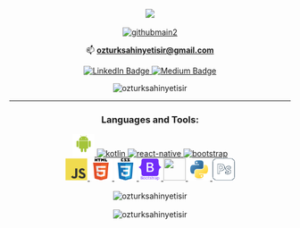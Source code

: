 <p align="center">
  <img src="https://readme-typing-svg.demolab.com/?lines=Android+Developer;Ozturk-Sahin-Yetisir;&font=Fira%20Code&center=true&width=380&height=50&duration=2000&pause=1000">
</p>
<div align="center">
  <a href="https://imgbb.com/"><img src="https://i.ibb.co/RcrzxXq/githubmain2.png" alt="githubmain2" width="200" heigth="200" border="0"></a>

 📫 **ozturksahinyetisir@gmail.com**

<div align="center" id="badges">

  <a href="https://www.linkedin.com/in/ozturksahinyetisir/">
    <img src="https://img.shields.io/badge/LinkedIn-blue?style=for-the-badge&logo=linkedin&logoColor=white" alt="LinkedIn Badge"/>
  </a>
   <a href="https://medium.com/@ozturksahinyetisir">
    <img src="https://img.shields.io/badge/Medium-black?style=for-the-badge&logo=medium&logoColor=white" alt="Medium Badge"/>
  </a>

  <p align="center"> <img src="https://komarev.com/ghpvc/?username=ozturksahinyetisir&label=Profile%20views&color=0e75b6&style=flat" alt="ozturksahinyetisir" /> </p>
 

---

### Languages and Tools:


<a href="https://developer.android.com" rel="nofollow"> <img src="https://raw.githubusercontent.com/devicons/devicon/master/icons/android/android-original-wordmark.svg" alt="android" width="40" height="40" style="max-width: 100%;"> </a>
<a href="https://kotlinlang.org/" rel="nofollow"> <img src="https://www.vectorlogo.zone/logos/kotlinlang/kotlinlang-icon.svg" alt="kotlin" width="40" height="40" style="max-width: 100%;"> </a>
<a href="https://reactnative.dev" rel="nofollow"> <img src="https://cdn.worldvectorlogo.com/logos/react-native-1.svg" alt="react-native" width="40" height="40" style="max-width: 100%;"> </a>
<a href="https://firebase.google.com/" rel="nofollow"> <img src="https://www.vectorlogo.zone/logos/firebase/firebase-icon.svg" alt="bootstrap" width="40" height="40" style="max-width: 100%;"> </a>
<br>
<a href="https://developer.mozilla.org/en-US/docs/Web/JavaScript" rel="nofollow"> <img src="https://raw.githubusercontent.com/devicons/devicon/master/icons/javascript/javascript-original.svg" alt="javascript" width="40" height="40" style="max-width: 100%;"> </a>
<a href="https://www.w3.org/html/" rel="nofollow"> <img src="https://raw.githubusercontent.com/devicons/devicon/master/icons/html5/html5-original-wordmark.svg" alt="html5" width="40" height="40" style="max-width: 100%;"> </a>
<a href="https://www.w3schools.com/css/" rel="nofollow"> <img src="https://raw.githubusercontent.com/devicons/devicon/master/icons/css3/css3-original-wordmark.svg" alt="css3" width="40" height="40" style="max-width: 100%;"> </a>
<a href="https://getbootstrap.com" rel="nofollow"> <img src="https://raw.githubusercontent.com/devicons/devicon/master/icons/bootstrap/bootstrap-plain-wordmark.svg" alt="bootstrap" width="40" height="40" style="max-width: 100%;"> </a>
<a href="https://www.figma.com/" rel="nofollow"> <img src="https://www.vectorlogo.zone/logos/figma/figma-icon.svg" width="40" height="40" style="max-width: 100%;"> </a>
<a href="https://www.python.org" rel="nofollow"> <img src="https://raw.githubusercontent.com/devicons/devicon/master/icons/python/python-original.svg" alt="python" width="40" height="40" style="max-width: 100%;"> </a>
<a href="https://www.adobe.com/tr/products/photoshop.html" rel="nofollow"> <img src="https://raw.githubusercontent.com/devicons/devicon/master/icons/photoshop/photoshop-line.svg" width="40" height="40" style="max-width: 100%;"> </a>

<p><img align="center" src="https://github-readme-stats.vercel.app/api/top-langs?username=ozturksahinyetisir&show_icons=true&locale=en&layout=compact" alt="ozturksahinyetisir" /></p>
<p><img align="center" src="https://github-readme-streak-stats.herokuapp.com/?user=ozturksahinyetisir&" alt="ozturksahinyetisir" /></p>
